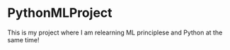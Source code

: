 # PythonMLProject
This is my project where I am relearning ML principlese and Python at the same time!
